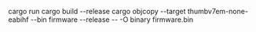 cargo run
cargo build --release
cargo objcopy --target thumbv7em-none-eabihf --bin firmware --release -- -O binary firmware.bin